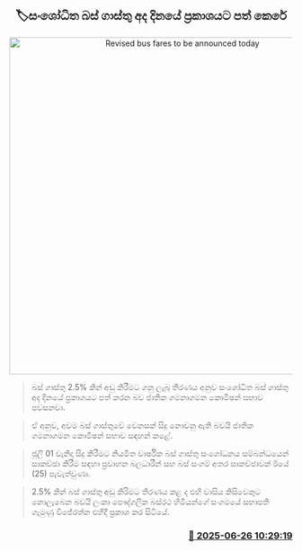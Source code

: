 <p align='center'><b><h2 align='center' title='Revised bus fares to be announced today'>🏷සංශෝධිත බස් ගාස්තු අද දිනයේ ප්‍රකාශයට පත් කෙරේ</h2></b></p>
<p align='center'><img src='https://helakuru.sgp1.cdn.digitaloceanspaces.com/esana/images/lib/bus1[1].jpg' width='600' alt='Revised bus fares to be announced today'></p>

> බස් ගාස්තු 2.5% කින් අඩු කිරීමට ගනු ලැබූ තීරණය අනුව සංශෝධිත බස් ගාස්තු අද දිනයේ ප්‍රකාශයට පත් කරන බව ජාතික ගමනාගමන කොමිෂන් සභාව පවසනවා.

> ඒ අනුව, අවම බස් ගාස්තුවේ වෙනසක් සිදු නොවනු ඇති බවයි ජාතික ගමනාගමන කොමිෂන් සභාව සඳහන් කළේ.

> ජූලි 01 වැනිදා සිදු කිරීමට නියමිත වාර්ෂික බස් ගාස්තු සංශෝධනය සම්බන්ධයෙන් සාකච්ඡා කිරීම සඳහා ප්‍රවාහන බලධාරීන් සහ බස් සංගම් අතර සාකච්ඡාවක් ඊයේ (25) පැවැත්වුණා.

> 2.5% කින් බස් ගාස්තු අඩු කිරිමට තීරණය කළ ද එහි වාසිය කිසිවෙකුට නොලැබෙන බවයි ලංකා පෞද්ගලික බස්රථ හිමියන්ගේ සංගමයේ සභාපති ගැමුණු විජේරත්න එහිදී ප්‍රකාශ කර සිටියේ.



<h3 align='right'><a href='https://www.helakuru.lk/esana/p/111360/'>📅 2025-06-26 10:29:19</a></h3>
